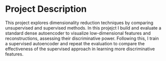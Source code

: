 # Project Description
This project explores dimensionality reduction techniques by comparing unsupervised and supervised methods. In this projejct I build and evaluate a standard dense autoencoder to visualize low-dimensional features and reconstructions, assessing their discriminative power. Following this, I train a supervised autoencoder and repeat the evaluation to compare the effectiveness of the supervised approach in learning more discriminative features.







